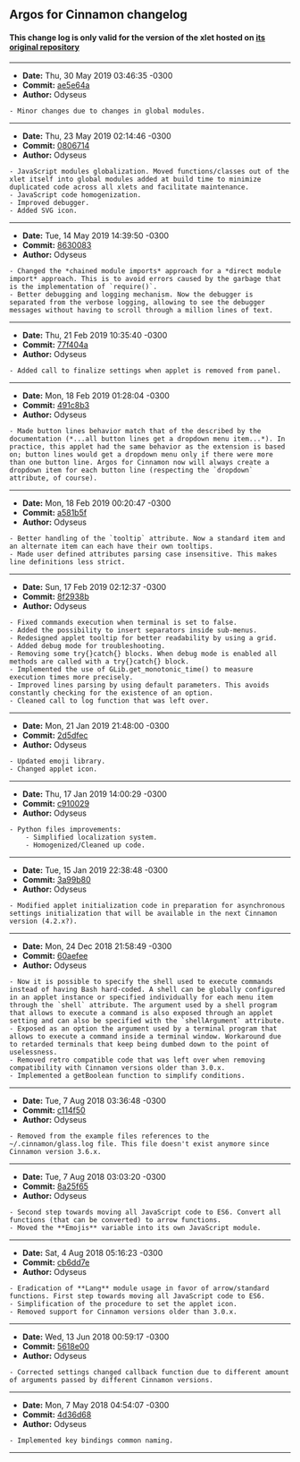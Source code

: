 ## Argos for Cinnamon changelog

#### This change log is only valid for the version of the xlet hosted on [its original repository](https://gitlab.com/Odyseus/CinnamonTools)

***

- **Date:** Thu, 30 May 2019 03:46:35 -0300
- **Commit:** [ae5e64a](https://gitlab.com/Odyseus/CinnamonTools/commit/ae5e64a)
- **Author:** Odyseus

```
- Minor changes due to changes in global modules.

```

***

- **Date:** Thu, 23 May 2019 02:14:46 -0300
- **Commit:** [0806714](https://gitlab.com/Odyseus/CinnamonTools/commit/0806714)
- **Author:** Odyseus

```
- JavaScript modules globalization. Moved functions/classes out of the xlet itself into global modules added at build time to minimize duplicated code across all xlets and facilitate maintenance.
- JavaScript code homogenization.
- Improved debugger.
- Added SVG icon.

```

***

- **Date:** Tue, 14 May 2019 14:39:50 -0300
- **Commit:** [8630083](https://gitlab.com/Odyseus/CinnamonTools/commit/8630083)
- **Author:** Odyseus

```
- Changed the *chained module imports* approach for a *direct module import* approach. This is to avoid errors caused by the garbage that is the implementation of `require()`.
- Better debugging and logging mechanism. Now the debugger is separated from the verbose logging, allowing to see the debugger messages without having to scroll through a million lines of text.

```

***

- **Date:** Thu, 21 Feb 2019 10:35:40 -0300
- **Commit:** [77f404a](https://gitlab.com/Odyseus/CinnamonTools/commit/77f404a)
- **Author:** Odyseus

```
- Added call to finalize settings when applet is removed from panel.

```

***

- **Date:** Mon, 18 Feb 2019 01:28:04 -0300
- **Commit:** [491c8b3](https://gitlab.com/Odyseus/CinnamonTools/commit/491c8b3)
- **Author:** Odyseus

```
- Made button lines behavior match that of the described by the documentation (*...all button lines get a dropdown menu item...*). In practice, this applet had the same behavior as the extension is based on; button lines would get a dropdown menu only if there were more than one button line. Argos for Cinnamon now will always create a dropdown item for each button line (respecting the `dropdown` attribute, of course).

```

***

- **Date:** Mon, 18 Feb 2019 00:20:47 -0300
- **Commit:** [a581b5f](https://gitlab.com/Odyseus/CinnamonTools/commit/a581b5f)
- **Author:** Odyseus

```
- Better handling of the `tooltip` attribute. Now a standard item and an alternate item can each have their own tooltips.
- Made user defined attributes parsing case insensitive. This makes line definitions less strict.

```

***

- **Date:** Sun, 17 Feb 2019 02:12:37 -0300
- **Commit:** [8f2938b](https://gitlab.com/Odyseus/CinnamonTools/commit/8f2938b)
- **Author:** Odyseus

```
- Fixed commands execution when terminal is set to false.
- Added the possibility to insert separators inside sub-menus.
- Redesigned applet tooltip for better readability by using a grid.
- Added debug mode for troubleshooting.
- Removing some try{}catch{} blocks. When debug mode is enabled all methods are called with a try{}catch{} block.
- Implemented the use of GLib.get_monotonic_time() to measure execution times more precisely.
- Improved lines parsing by using default parameters. This avoids constantly checking for the existence of an option.
- Cleaned call to log function that was left over.

```

***

- **Date:** Mon, 21 Jan 2019 21:48:00 -0300
- **Commit:** [2d5dfec](https://gitlab.com/Odyseus/CinnamonTools/commit/2d5dfec)
- **Author:** Odyseus

```
- Updated emoji library.
- Changed applet icon.

```

***

- **Date:** Thu, 17 Jan 2019 14:00:29 -0300
- **Commit:** [c910029](https://gitlab.com/Odyseus/CinnamonTools/commit/c910029)
- **Author:** Odyseus

```
- Python files improvements:
    - Simplified localization system.
    - Homogenized/Cleaned up code.

```

***

- **Date:** Tue, 15 Jan 2019 22:38:48 -0300
- **Commit:** [3a99b80](https://gitlab.com/Odyseus/CinnamonTools/commit/3a99b80)
- **Author:** Odyseus

```
- Modified applet initialization code in preparation for asynchronous settings initialization that will be available in the next Cinnamon version (4.2.x?).

```

***

- **Date:** Mon, 24 Dec 2018 21:58:49 -0300
- **Commit:** [60aefee](https://gitlab.com/Odyseus/CinnamonTools/commit/60aefee)
- **Author:** Odyseus

```
- Now it is possible to specify the shell used to execute commands instead of having Bash hard-coded. A shell can be globally configured in an applet instance or specified individually for each menu item through the `shell` attribute. The argument used by a shell program that allows to execute a command is also exposed through an applet setting and can also be specified with the `shellArgument` attribute.
- Exposed as an option the argument used by a terminal program that allows to execute a command inside a terminal window. Workaround due to retarded terminals that keep being dumbed down to the point of uselessness.
- Removed retro compatible code that was left over when removing compatibility with Cinnamon versions older than 3.0.x.
- Implemented a getBoolean function to simplify conditions.

```

***

- **Date:** Tue, 7 Aug 2018 03:36:48 -0300
- **Commit:** [c114f50](https://gitlab.com/Odyseus/CinnamonTools/commit/c114f50)
- **Author:** Odyseus

```
- Removed from the example files references to the ~/.cinnamon/glass.log file. This file doesn't exist anymore since Cinnamon version 3.6.x.

```

***

- **Date:** Tue, 7 Aug 2018 03:03:20 -0300
- **Commit:** [8a25f65](https://gitlab.com/Odyseus/CinnamonTools/commit/8a25f65)
- **Author:** Odyseus

```
- Second step towards moving all JavaScript code to ES6. Convert all functions (that can be converted) to arrow functions.
- Moved the **Emojis** variable into its own JavaScript module.

```

***

- **Date:** Sat, 4 Aug 2018 05:16:23 -0300
- **Commit:** [cb6dd7e](https://gitlab.com/Odyseus/CinnamonTools/commit/cb6dd7e)
- **Author:** Odyseus

```
- Eradication of **Lang** module usage in favor of arrow/standard functions. First step towards moving all JavaScript code to ES6.
- Simplification of the procedure to set the applet icon.
- Removed support for Cinnamon versions older than 3.0.x.

```

***

- **Date:** Wed, 13 Jun 2018 00:59:17 -0300
- **Commit:** [5618e00](https://gitlab.com/Odyseus/CinnamonTools/commit/5618e00)
- **Author:** Odyseus

```
- Corrected settings changed callback function due to different amount of arguments passed by different Cinnamon versions.

```

***

- **Date:** Mon, 7 May 2018 04:54:07 -0300
- **Commit:** [4d36d68](https://gitlab.com/Odyseus/CinnamonTools/commit/4d36d68)
- **Author:** Odyseus

```
- Implemented key bindings common naming.

```

***
